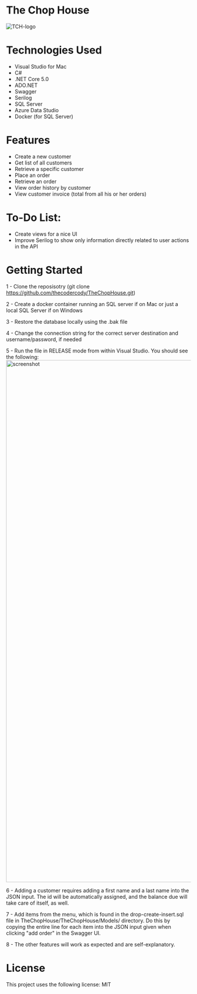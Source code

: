 # The Chop House

![TCH-logo](https://user-images.githubusercontent.com/8681966/164029883-c116a420-8624-4ef4-bb1c-7aec02a68601.png)

# Technologies Used

- Visual Studio for Mac
- C#
- .NET Core 5.0
- ADO.NET
- Swagger
- Serilog
- SQL Server
- Azure Data Studio
- Docker (for SQL Server)

# Features

- Create a new customer
- Get list of all customers
- Retrieve a specific customer
- Place an order
- Retrieve an order
- View order history by customer
- View customer invoice (total from all his or her orders)

# To-Do List:

- Create views for a nice UI
- Improve Serilog to show only information directly related to user actions in the API

# Getting Started

1 - Clone the reposisotry (git clone https://github.com/thecodercody/TheChopHouse.git)

2 - Create a docker container running an SQL server if on Mac or just a local SQL Server if on Windows

3 - Restore the database locally using the .bak file

4 - Change the connection string for the correct server destination and username/password, if needed

5 - Run the file in RELEASE mode from within Visual Studio.  You should see the following:
<img width="1422" alt="screenshot" src="https://user-images.githubusercontent.com/8681966/164037749-309b0d22-bf07-43c6-be34-65daa8655651.png">

6 - Adding a customer requires adding a first name and a last name into the JSON input.  The id will be automatically assigned, and the balance due will take care of itself, as well.

7 - Add items from the menu, which is found in the drop-create-insert.sql file in TheChopHouse/TheChopHouse/Models/ directory.  Do this by copying the entire line for each item into the JSON input given when clicking "add order" in the Swagger UI.

8 - The other features will work as expected and are self-explanatory.

# License

This project uses the following license: MIT

